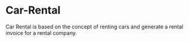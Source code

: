 # Car-Rental
Car Rental is based on the concept of renting cars and generate a rental invoice for a rental company.
